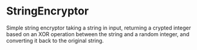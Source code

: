# StringEncryptor
Simple string encryptor taking a string in input, returning a crypted integer based on an XOR operation between the string and a random integer,
and converting it back to the original string.
